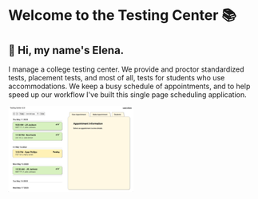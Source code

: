 # Welcome to the Testing Center 📚
## 👋 Hi, my name's Elena. 
I manage a college testing center. We provide and proctor standardized tests, placement tests, and most of all, tests for students who use accommodations. We keep a busy schedule of appointments, and to help speed up our workflow I've built this single page scheduling application.

<img src='readme/Screen Shot 2023-05-11 at 2.33.18 PM.png' width='250px'/>




